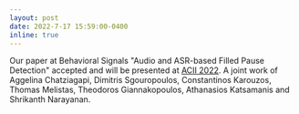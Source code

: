 ```yaml
---
layout: post
date: 2022-7-17 15:59:00-0400
inline: true
---
```


Our paper at Behavioral Signals "Audio and ASR-based Filled Pause Detection" accepted and will be presented at [ACII 2022](https://acii-conf.net/2022/). 
A joint work of Aggelina Chatziagapi, Dimitris Sgouropoulos, Constantinos Karouzos, Thomas Melistas, Theodoros Giannakopoulos, Athanasios Katsamanis and Shrikanth Narayanan.